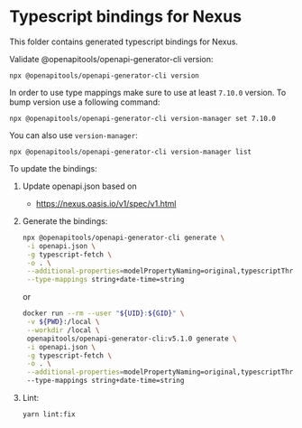 # Typescript bindings for Nexus

This folder contains generated typescript bindings for Nexus.

Validate @openapitools/openapi-generator-cli version:

```
npx @openapitools/openapi-generator-cli version
```

In order to use type mappings make sure to use at least `7.10.0` version.
To bump version use a following command:

```
npx @openapitools/openapi-generator-cli version-manager set 7.10.0
```

You can also use `version-manager`:

```
npx @openapitools/openapi-generator-cli version-manager list
```

To update the bindings:

1. Update openapi.json based on
   - <https://nexus.oasis.io/v1/spec/v1.html>

2. Generate the bindings:

   ```sh
   npx @openapitools/openapi-generator-cli generate \
    -i openapi.json \
    -g typescript-fetch \
    -o . \
    --additional-properties=modelPropertyNaming=original,typescriptThreePlus=true \
    --type-mappings string+date-time=string
   ```

   or

   ```sh
   docker run --rm --user "${UID}:${GID}" \
    -v ${PWD}:/local \
    --workdir /local \
    openapitools/openapi-generator-cli:v5.1.0 generate \
    -i openapi.json \
    -g typescript-fetch \
    -o . \
    --additional-properties=modelPropertyNaming=original,typescriptThreePlus=true \ 
    --type-mappings string+date-time=string
   ```

3. Lint:

   ```sh
   yarn lint:fix
   ```
